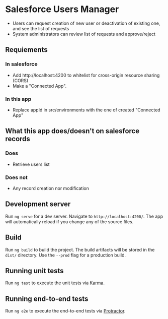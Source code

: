 # Salesforce Users Manager

- Users can request creation of new user or deactivation of existing one, and see the list of requests
- System administrators can review list of requests and approve/reject

## Requiements

### In salesforce

- Add http://localhost:4200 to whitelist for cross-origin resource sharing (CORS)
- Make a "Connected App".

### In this app

- Replace appId in src/environments with the one of created "Connected App"

## What this app does/doesn't on salesforce records

### Does

- Retrieve users list

### Does not

- Any record creation nor modification

## Development server

Run `ng serve` for a dev server. Navigate to `http://localhost:4200/`. The app will automatically reload if you change any of the source files.

## Build

Run `ng build` to build the project. The build artifacts will be stored in the `dist/` directory. Use the `--prod` flag for a production build.

## Running unit tests

Run `ng test` to execute the unit tests via [Karma](https://karma-runner.github.io).

## Running end-to-end tests

Run `ng e2e` to execute the end-to-end tests via [Protractor](http://www.protractortest.org/).
